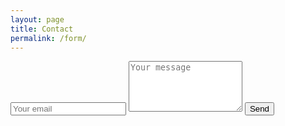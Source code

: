 ```yaml
---
layout: page
title: Contact
permalink: /form/
---
```


 <form action="http://formspree.io/rios.r@live.com" method="POST">
    <input name="_replyto" type="email" placeholder="Your email">
    <textarea name="message" placeholder="Your message" rows="5"></textarea>
    <input name="_gotcha" style="display:none" type="text">
    <button type="submit">Send</button>
</form>
